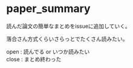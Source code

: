 # paper_summary
読んだ論文の簡単なまとめをissueに追加していく。

落合さん方式くらいさらっとでたくさん読みたい。

open : 読んでる or いつか読みたい  
close : まとめ終わった
